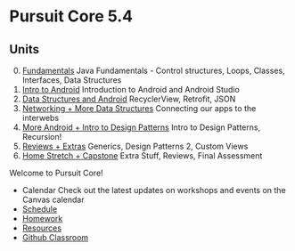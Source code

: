 # Pursuit Core 5.4
## Units

0. [Fundamentals](/units/fundamentals) Java Fundamentals - Control structures, Loops, Classes, Interfaces, Data Structures
1. [Intro to Android](/units/introtoandroid) Introduction to Android and Android Studio
2. [Data Structures and Android](/units/datastructures) RecyclerView, Retrofit, JSON
3. [Networking + More Data Structures](/units/networking) Connecting our apps to the interwebs 
4. [More Android + Intro to Design Patterns](/units/moreandroid) Intro to Design Patterns, Recursion! 
5. [Reviews + Extras](/units/reviews) Generics, Design Patterns 2, Custom Views
6. [Home Stretch + Capstone](/units/capstone) Extra Stuff, Reviews, Final Assessment

Welcome to Pursuit Core!
-  Calendar Check out the latest updates on workshops and events on the Canvas calendar
- [Schedule](schedule.md)
- [Homework](homework/)
- [Resources](resources/)
- [Github Classroom](https://classroom.github.com/classrooms/21197287-accesscode3-3)

